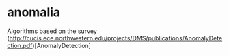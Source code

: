 # anomalia

Algorithms based on the survey (http://cucis.ece.northwestern.edu/projects/DMS/publications/AnomalyDetection.pdf)[AnomalyDetection]


